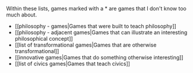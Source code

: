 Within these lists, games marked with a \* are games that I don't know too much about.

 - [[philosophy - games|Games that were built to teach philosophy]]
 - [[philosophy - adjacent games|Games that can illustrate an interesting philosophical concept]]
 - [[list of transformational games|Games that are otherwise transformational]]
 - [[innovative games|Games that do something otherwise interesting]]
 - [[list of civics games|Games that teach civics]]
